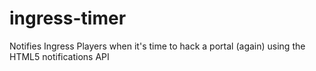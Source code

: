 ingress-timer
=============

Notifies Ingress Players when it's time to hack a portal (again) using the HTML5 notifications API
